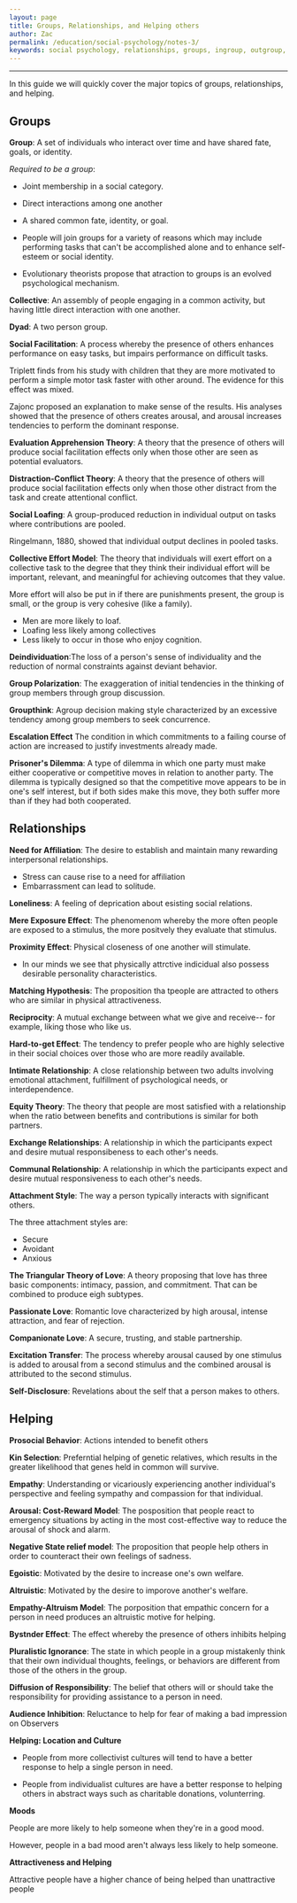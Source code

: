 ```yaml
---
layout: page
title: Groups, Relationships, and Helping others
author: Zac
permalink: /education/social-psychology/notes-3/
keywords: social psychology, relationships, groups, ingroup, outgroup, helping, altruism
---
```


-----------------------------------

In this guide we will quickly cover the major topics of groups, relationships, and helping.

## Groups

**Group**: A set of individuals who interact over time and have shared fate, goals, or identity.

_Required to be a group_: 

- Joint membership in a social category.
- Direct interactions among one another
- A shared common fate, identity, or goal.

- People will join groups for a variety of reasons which may include performing tasks that can't be accomplished alone and to enhance self-esteem or social identity.
- Evolutionary theorists propose that atraction to groups is an evolved psychological mechanism.

**Collective**: An assembly of people engaging in a common activity, but having little direct interaction with one another.

**Dyad**: A two person group.

**Social Facilitation**: A process whereby the presence of others enhances performance on easy tasks, but impairs performance on difficult tasks.

Triplett finds from his study with children that they are more motivated to perform a simple motor task faster with other around. The evidence for this effect was mixed.

Zajonc proposed an explanation to make sense of the results. His analyses showed that the presence of others creates arousal, and arousal increases tendencies to perform the dominant response.

**Evaluation Apprehension Theory**: A theory that the presence of others will produce social facilitation effects only when those other are seen as potential evaluators.

**Distraction-Conflict Theory**: A theory that the presence of others will produce social facilitation effects only when those other distract from the task and create attentional conflict.

**Social Loafing**: A group-produced reduction in individual output on tasks where contributions are pooled.

Ringelmann, 1880, showed that individual output declines in pooled tasks.



**Collective Effort Model**: The theory that individuals will exert effort on a collective task to the degree that they think their individual effort will be important, relevant, and meaningful for achieving outcomes that they value.

More effort will also be put in if there are punishments present, the group is small, or the group is very cohesive (like a family).

- Men are more likely to loaf.
- Loafing less likely among collectives
- Less likely to occur in those who enjoy cognition.


**Deindividuation**:The loss of a person's sense of individuality and the reduction of normal constraints against deviant behavior.

**Group Polarization**: The exaggeration of initial tendencies in the thinking of group members through group discussion.

**Groupthink**: Agroup decision making style characterized by an excessive tendency among group members to seek concurrence.

**Escalation Effect** The condition in which commitments to a failing course of action are increased to justify investments already made.

**Prisoner's Dilemma**: A type of dilemma in which one party must make either cooperative or competitive moves in relation to another party. The dilemma is typically designed so that the competitive move appears to be in one's self interest, but if both sides make this move, they both suffer more than if they had both cooperated.

## Relationships

**Need for Affiliation**: The desire to establish and maintain many rewarding interpersonal relationships.

- Stress can cause rise to a need for affiliation
- Embarrassment can lead to solitude.

**Loneliness**: A feeling of deprication about esisting social relations.

**Mere Exposure Effect**: The phenomenom whereby the more often people are exposed to a stimulus, the more positvely they evaluate that stimulus.

**Proximity Effect**: Physical closeness of one another will stimulate.

- In our minds we see that physically attrctive indicidual also possess desirable personality characteristics.

**Matching Hypothesis**: The proposition tha tpeople are attracted to others who are similar in physical attractiveness.

**Reciprocity**: A mutual exchange between what we give and receive-- for example, liking those who like us.

**Hard-to-get Effect**: The tendency to prefer people who are highly selective in their social choices over those who are more readily available.

**Intimate Relationship**: A close relationship between two adults involving emotional attachment, fulfillment of psychological needs, or interdependence.

**Equity Theory**: The theory that people are most satisfied with a relationship when the ratio between benefits and contributions is similar for both partners.

**Exchange Relationships**: A relationship in which the participants expect and desire mutual responsibeness to each other's needs.

**Communal Relationship**: A relationship in which the participants expect and desire mutual responsiveness to each other's needs.

**Attachment Style**: The way a person typically interacts with significant others.

The three attachment styles are: 

- Secure
- Avoidant
- Anxious

**The Triangular Theory of Love**: A theory proposing that love has three basic components: intimacy, passion, and commitment. That can be combined to produce eigh subtypes.

**Passionate Love**: Romantic love characterized by high arousal, intense attraction, and fear of rejection.

**Companionate Love**: A secure, trusting, and stable partnership.

**Excitation Transfer**: The process whereby arousal caused by one stimulus is added to arousal from a second stimulus and the combined arousal is attributed to the second stimulus.

**Self-Disclosure**: Revelations about the self that a person makes to others.

## Helping

**Prosocial Behavior**: Actions intended to benefit others

**Kin Selection**: Preferntial helping of genetic relatives, which results in the greater likelihood that genes held in common will survive.

**Empathy**: Understanding or vicariously experiencing another individual's perspective and feeling sympathy and compassion for that individual.

**Arousal: Cost-Reward Model**: The posposition that people react to emergency situations by acting in the most cost-effective way to reduce the arousal of shock and alarm.

**Negative State relief model**: The proposition that people help others in order to counteract their own feelings of sadness.

**Egoistic**: Motivated by the desire to increase one's own welfare.

**Altruistic**: Motivated by the desire to imporove another's welfare.

**Empathy-Altruism Model**: The porposition that empathic concern for a person in need produces an altruistic motive for helping.

**Bystnder Effect**: The effect whereby the presence of others inhibits helping

**Pluralistic Ignorance**: The state in which people in a group mistakenly think that their own individual thoughts, feelings, or behaviors are different from those of the others in the group.

**Diffusion of Responsibility**: The belief that others will or should take the responsibility for providing assistance to a person in need.

**Audience Inhibition**: Reluctance to help for fear of making a bad impression on Observers

**Helping: Location and Culture**

- People from more collectivist cultures will tend to have a better response to help a single person in need.

- People from individualist cultures are have a better response to helping others in abstract ways such as charitable donations, volunterring.

**Moods**

People are more likely to help someone when they're in a good mood.

However, people in a bad mood aren't always less likely to help someone.

**Attractiveness and Helping**

Attractive people have a higher chance of being helped than unattractive people







